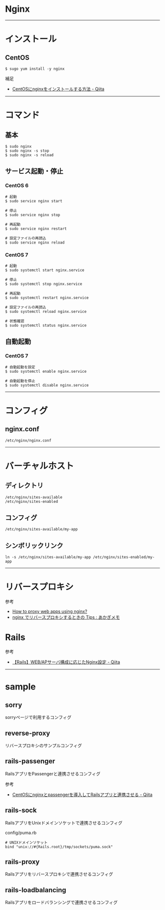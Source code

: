 # Nginx

---

# インストール

## CentOS

```
$ sugo yum install -y nginx
```

補足
- [CentOSにnginxをインストールする方法 \- Qiita](https://qiita.com/NaokiIshimura/items/08aac94a184d1a00d39b)

---

# コマンド

## 基本

```
$ sudo nginx
$ sudo nginx -s stop
$ sudo nginx -s reload
```

## サービス起動・停止

### CentOS 6

```
# 起動
$ sudo service nginx start

# 停止
$ sudo service nginx stop

# 再起動
$ sudo service nginx restart

# 設定ファイルの再読込
$ sudo service nginx reload
```

### CentOS 7

```
# 起動
$ sudo systemctl start nginx.service

# 停止
$ sudo systemctl stop nginx.service

# 再起動
$ sudo systemctl restart nginx.service

# 設定ファイルの再読込
$ sudo systemctl reload nginx.service

# 状態確認
$ sudo systemctl status nginx.service
```

## 自動起動

### CentOS 7

```
# 自動起動を設定
$ sudo systemctl enable nginx.service

# 自動起動を停止
$ sudo systemctl disable nginx.service
```

---

# コンフィグ

## nginx.conf

```
/etc/nginx/nginx.conf
```

---

# バーチャルホスト

## ディレクトリ

```
/etc/nginx/sites-available
/etc/nginx/sites-enabled
```

## コンフィグ

```
/etc/nginx/sites-available/my-app
```

## シンボリックリンク

```
ln -s /etc/nginx/sites-available/my-app /etc/nginx/sites-enabled/my-app
```

---

# リバースプロキシ

参考
- [How to proxy web apps using nginx?](https://gist.github.com/soheilhy/8b94347ff8336d971ad0)
- [nginx でリバースプロキシするときの Tips : あかぎメモ](http://blog.akagi.jp/archives/3883.html)

# Rails

参考
- [【Rails】WEB/APサーバ構成に応じたNginx設定 \- Qiita](https://qiita.com/NaokiIshimura/items/7cb2390243939a34754f#rails)

---

# sample

## sorry

sorryページで利用するコンフィグ

## reverse-proxy

リバースプロキシのサンプルコンフィグ

## rails-passenger

RailsアプリをPassengerと連携させるコンフィグ

参考
- [CentOSにnginxとpassengerを導入してRailsアプリと連携させる \- Qiita](https://qiita.com/NaokiIshimura/items/24e0b911ca411421205a)

## rails-sock

RailsアプリをUnixドメインソケットで連携させるコンフィグ

config/puma.rb

```
# UNIXドメインソケット
bind "unix://#{Rails.root}/tmp/sockets/puma.sock"
```

## rails-proxy

Railsアプリをリバースプロキシで連携させるコンフィグ

## rails-loadbalancing

Railsアプリをロードバランシングで連携させるコンフィグ
